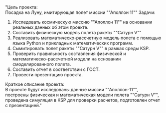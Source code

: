 "Цель проекта:  
Посадка на Луну, имитирующая полет миссии ""Аполлон 11""
Задачи:  
1. Исследовать космическую миссию ""Аполлон 11"" на основании реальных данных об этом проекте.
2. Составить физическую модель полета ракеты ""Сатурн V""
3. Реализовать математическо-рассчетную модель полета с помощью языка Python и прикладных математических программ.
4. Сымитировать полет ракеты ""Сатурн V"" в рамках среды KSP.
5. Проверить правильность составления физической и математическо-рассчетной модели на основании смоделированного полета.
6. Составить отчет в соответствии с ГОСТ.
7. Провести презентацию проекта.

Краткое описание проекта:  
В проекте будут исследованы данные миссии ""Аполлон-11"", построены физическая и математическая модели полета ""Сатурн V"", проведена симуляция в KSP для проверки расчетов, подготовлен отчет с презентацией."
